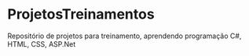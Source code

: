 # ProjetosTreinamentos
Repositório de projetos para treinamento, aprendendo programação C#, HTML, CSS, ASP.Net
